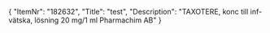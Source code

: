 {
  "ItemNr": "182632",
  "Title": "test",
  "Description": "TAXOTERE, konc till inf-vätska, lösning 20 mg/1 ml Pharmachim AB"
}
